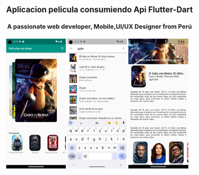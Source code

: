 <h2 align="center">Aplicacion pelicula consumiendo Api Flutter-Dart </h2>
<h3 align="center">A passionate web developer, Mobile,UI/UX Designer from Perú</h3>



<h3 align="left">

<img src="https://github.com/EfrainLim/app-pelicula/blob/main/Captura/Screenshot_1679350795.png" alt="tailwind" width="32%" height="33%"/>
<img src="https://github.com/EfrainLim/app-pelicula/blob/main/Captura/Screenshot_1679350886.png" alt="tailwind" width="32%" height="33%"/>
<img src="https://github.com/EfrainLim/app-pelicula/blob/main/Captura/Screenshot_1679350903.png" alt="tailwind" width="32%" height="33%"/>

</p>
